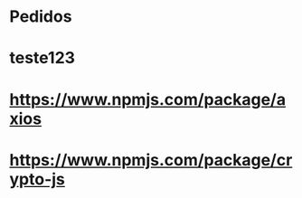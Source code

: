 # Pedidos

# teste123

# https://www.npmjs.com/package/axios

# https://www.npmjs.com/package/crypto-js
